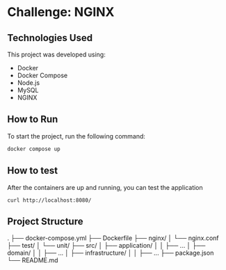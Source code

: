 # Challenge: NGINX
## Technologies Used

This project was developed using:

- Docker
- Docker Compose
- Node.js
- MySQL
- NGINX

## How to Run

To start the project, run the following command:

```bash
docker compose up
```

## How to test
After the containers are up and running, you can test the application

```bahs
curl http://localhost:8080/
```
## Project Structure
.
├── docker-compose.yml
├── Dockerfile
├── nginx/
│   └── nginx.conf
├── test/
│   └── unit/
├── src/
│   ├── application/
│   │   ├── ...
│   ├── domain/
│   │   ├── ...
│   ├── infrastructure/
│   │   ├── ...
├── package.json
└── README.md
